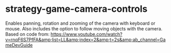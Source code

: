 # strategy-game-camera-controls
Enables panning, rotation and zooming of the camera with keyboard or mouse. Also includes the option to follow moving objects with the camera. Based on code from: https://www.youtube.com/watch?v=rnqF6S7PfFA&amp;list=LL&amp;index=2&amp;t=2s&amp;ab_channel=GameDevGuide
